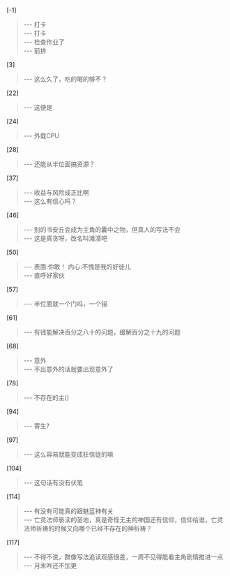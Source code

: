 
[-1] 
>--- 打卡<br>
>--- 打卡<br>
>--- 检查作业了<br>
>--- 前排<br>

[3] 
>--- 这么久了，吃的喝的够不？<br>

[22] 
>--- 这便是<br>

[24] 
>--- 外载CPU<br>

[28] 
>--- 还能从半位面搞资源？<br>

[37] 
>--- 收益与风险成正比啊<br>
>--- 这么有信心吗？<br>

[46] 
>--- 别的书安丘会成为主角的囊中之物，但真人的写法不会<br>
>--- 这是真贪呀，改名叫滩漠吧<br>

[50] 
>--- 表面:你敢！
内心:不愧是我的好徒儿<br>
>--- 直呼好家伙<br>

[57] 
>--- 半位面就一个门吗，一个锚<br>

[61] 
>--- 有钱能解决百分之八十的问题，缓解百分之十九的问题<br>

[68] 
>--- 意外<br>
>--- 不出意外的话就要出现意外了<br>

[78] 
>--- 不存在的主()<br>

[94] 
>--- 寄生?<br>

[97] 
>--- 这么容易就能变成狂信徒的嘛<br>

[104] 
>--- 这句话有没有伏笔<br>

[114] 
>--- 有没有可能真的跟魅蓝神有关<br>
>--- 亡灵法师亵渎的圣地，真是奇怪无主的神国还有信仰，信仰给谁，亡灵法师祈祷的时候又向哪个已经不存在的神祈祷？<br>

[117] 
>--- 不得不说，群像写法追读观感很差，一周不见得能看主角剧情推进一点<br>
>--- 月末咋还不加更<br>
